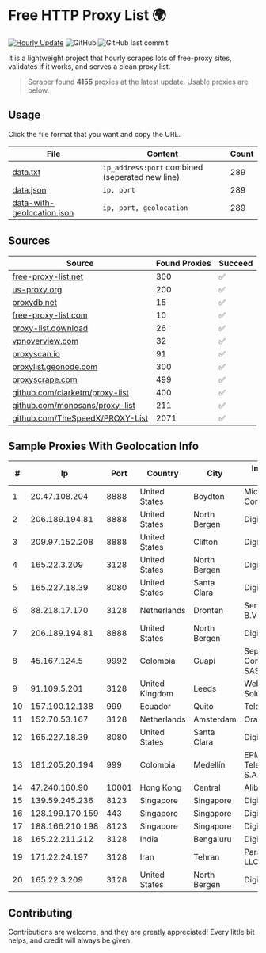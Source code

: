 
# Free HTTP Proxy List 🌍

[![Hourly Update](https://github.com/mertguvencli/http-proxy-list/actions/workflows/main.yml/badge.svg?branch=main)](https://github.com/mertguvencli/http-proxy-list/actions/workflows/main.yml)
![GitHub](https://img.shields.io/github/license/mertguvencli/http-proxy-list)
![GitHub last commit](https://img.shields.io/github/last-commit/mertguvencli/http-proxy-list)

It is a lightweight project that hourly scrapes lots of free-proxy sites, validates if it works, and serves a clean proxy list.


> Scraper found **4155** proxies at the latest update. Usable proxies are below.

## Usage

Click the file format that you want and copy the URL.


|File|Content|Count|
|----|-------|-----|
|[data.txt](https://raw.githubusercontent.com/mertguvencli/http-proxy-list/main/proxy-list/data.txt)|`ip_address:port` combined (seperated new line)|289|
|[data.json](https://raw.githubusercontent.com/mertguvencli/http-proxy-list/main/proxy-list/data.json)|`ip, port`|289|
|[data-with-geolocation.json](https://raw.githubusercontent.com/mertguvencli/http-proxy-list/main/proxy-list/data-with-geolocation.json)|`ip, port, geolocation`|289|

## Sources

|Source|Found Proxies|Succeed|
|------|-------------|-------|
|[free-proxy-list.net](https://free-proxy-list.net)|300|✅|
|[us-proxy.org](https://www.us-proxy.org)|200|✅|
|[proxydb.net](http://proxydb.net)|15|✅|
|[free-proxy-list.com](https://free-proxy-list.com/?page=&port=&type%5B%5D=http&type%5B%5D=https&up_time=0&search=Search)|10|✅|
|[proxy-list.download](https://www.proxy-list.download/HTTP)|26|✅|
|[vpnoverview.com](https://vpnoverview.com/privacy/anonymous-browsing/free-proxy-servers)|32|✅|
|[proxyscan.io](https://www.proxyscan.io)|91|✅|
|[proxylist.geonode.com](https://proxylist.geonode.com/api/proxy-list?limit=300&page=1&sort_by=lastChecked&sort_type=desc&protocols=http,https)|300|✅|
|[proxyscrape.com](https://api.proxyscrape.com/v2/?request=displayproxies&protocol=http&timeout=10000&country=all&ssl=all&anonymity=all)|499|✅|
|[github.com/clarketm/proxy-list](https://raw.githubusercontent.com/clarketm/proxy-list/master/proxy-list-raw.txt)|400|✅|
|[github.com/monosans/proxy-list](https://raw.githubusercontent.com/monosans/proxy-list/main/proxies/http.txt)|211|✅|
|[github.com/TheSpeedX/PROXY-List](https://raw.githubusercontent.com/TheSpeedX/PROXY-List/master/http.txt)|2071|✅|


## Sample Proxies With Geolocation Info

|#|Ip|Port|Country|City|Internet Service Provider|
|-|--|----|-------|----|-------------------------|
|1|20.47.108.204|8888|United States|Boydton|Microsoft Corporation|
|2|206.189.194.81|8888|United States|North Bergen|DigitalOcean, LLC|
|3|209.97.152.208|8888|United States|Clifton|DigitalOcean, LLC|
|4|165.22.3.209|3128|United States|North Bergen|DigitalOcean, LLC|
|5|165.227.18.39|8080|United States|Santa Clara|DigitalOcean, LLC|
|6|88.218.17.170|3128|Netherlands|Dronten|Serverius Holding B.V.|
|7|206.189.194.81|8888|United States|North Bergen|DigitalOcean, LLC|
|8|45.167.124.5|9992|Colombia|Guapi|Sepcom Comunicaciones SAS|
|9|91.109.5.201|3128|United Kingdom|Leeds|Webfusion Internet Solutions|
|10|157.100.12.138|999|Ecuador|Quito|Telconet S.A|
|11|152.70.53.167|3128|Netherlands|Amsterdam|Oracle Corporation|
|12|165.227.18.39|8080|United States|Santa Clara|DigitalOcean, LLC|
|13|181.205.20.194|999|Colombia|Medellín|EPM Telecomunicaciones S.A. E.S.P.|
|14|47.240.160.90|10001|Hong Kong|Central|Alibaba.com LLC|
|15|139.59.245.236|8123|Singapore|Singapore|DigitalOcean, LLC|
|16|128.199.170.159|443|Singapore|Singapore|DigitalOcean, LLC|
|17|188.166.210.198|8123|Singapore|Singapore|DigitalOcean, LLC|
|18|165.22.211.212|3128|India|Bengaluru|DigitalOcean, LLC|
|19|171.22.24.197|3128|Iran|Tehran|Pars Parva System LLC|
|20|165.22.3.209|3128|United States|North Bergen|DigitalOcean, LLC|



## Contributing

Contributions are welcome, and they are greatly appreciated! Every
little bit helps, and credit will always be given.

